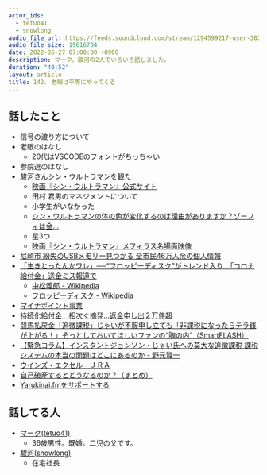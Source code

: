 ```yaml
---
actor_ids:
  - tetuo41
  - snowlong
audio_file_url: https://feeds.soundcloud.com/stream/1294599217-user-302747142-yarukinai-142-2022-06-27.mp3
audio_file_size: 19616704
date: 2022-06-27 07:00:00 +0900
description: マーク、駿河の2人でいろいろ話しました。
duration: "40:52"
layout: article
title: 142. 老眼は平等にやってくる
---
```


## 話したこと
- 信号の渡り方について
- 老眼のはなし
  - 20代はVSCODEのフォントがちっちゃい
- 参院選のはなし
- 駿河さんシン・ウルトラマンを観た
  - [映画『シン・ウルトラマン』公式サイト](https://shin-ultraman.jp/)
  - 田村 君男のマネジメントについて
  - 小学生がいなかった
  - [シン・ウルトラマンの体の色が変化するのは理由がありますか？ゾーフィは金...](https://detail.chiebukuro.yahoo.co.jp/qa/question_detail/q10262356095)
  - 星3つ
  - [映画『シン・ウルトラマン』メフィラス名場面映像](https://www.youtube.com/watch?v=MXSEWBZypt8)
- [尼崎市 紛失のUSBメモリー見つかる 全市民46万人余の個人情報](https://www3.nhk.or.jp/news/html/20220624/k10013686601000.html)
- [「生きとったんかワレ」──“フロッピーディスク”がトレンド入り　「コロナ給付金」送金ミス報道で](https://www.itmedia.co.jp/news/articles/2204/22/news184.html)
  - [中松義郎 - Wikipedia](https://ja.wikipedia.org/wiki/%E4%B8%AD%E6%9D%BE%E7%BE%A9%E9%83%8E)
  - [フロッピーディスク - Wikipedia](https://ja.wikipedia.org/wiki/%E3%83%95%E3%83%AD%E3%83%83%E3%83%94%E3%83%BC%E3%83%87%E3%82%A3%E3%82%B9%E3%82%AF)
- [マイナポイント事業](https://mynumbercard.point.soumu.go.jp/)
- [持続化給付金　相次ぐ摘発…返金申し出２万件超](https://www.sankei.com/article/20220602-PEJ6VLLPBRI25C2OHKOKOMW6VY/)
- [競馬払戻金「追徴課税」じゃいが不服申し立ても「非課税になったらテラ銭が上がる！」そっとしておいてほしいファンの“胸の内”（SmartFLASH）](https://news.yahoo.co.jp/articles/3258459856dacb7ab22e0718bcef35f8cf4fa36c)
- [【緊急コラム】インスタントジョンソン・じゃい氏への莫大な追徴課税 課税システムの本当の問題はどこにあるのか - 野元賢一](https://news.netkeiba.com/?pid=column_view&cid=51325&rf=kslp)
- [ウインズ・エクセル　ＪＲＡ](https://www.jra.go.jp/facilities/wins.html)
- [自己破産するとどうなるのか？（まとめ）](http://www.shakkinseiri.jp/hasan/suruto.html)
- [Yarukinai.fmをサポートする](https://note.com/tetuo41/circle)

## 話してる人
- [マーク(tetuo41)](https://twitter.com/tetuo41)
  - 36歳男性。既婚。二児の父です。
- [駿河(snowlong)](https://twitter.com/_snowlong)
  - 在宅社長
